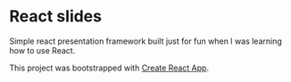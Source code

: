 # React slides

Simple react presentation framework built just for fun when I was learning how to use React.


This project was bootstrapped with [Create React App](https://github.com/facebook/create-react-app).

